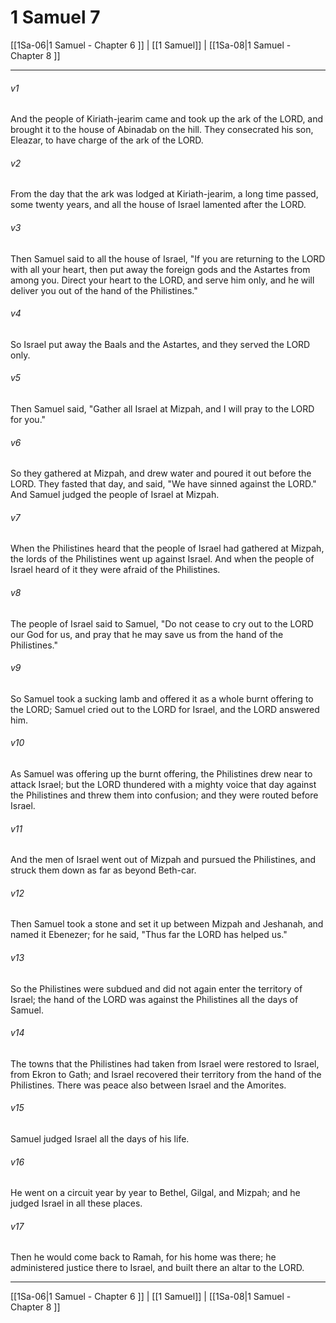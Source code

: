 # 1 Samuel 7

[[1Sa-06|1 Samuel - Chapter 6 ]] | [[1 Samuel]] | [[1Sa-08|1 Samuel - Chapter 8 ]]
***

###### v1
And the people of Kiriath-jearim came and took up the ark of the LORD, and brought it to the house of Abinadab on the hill. They consecrated his son, Eleazar, to have charge of the ark of the LORD.
###### v2
From the day that the ark was lodged at Kiriath-jearim, a long time passed, some twenty years, and all the house of Israel lamented after the LORD.
###### v3
Then Samuel said to all the house of Israel, "If you are returning to the LORD with all your heart, then put away the foreign gods and the Astartes from among you. Direct your heart to the LORD, and serve him only, and he will deliver you out of the hand of the Philistines."
###### v4
So Israel put away the Baals and the Astartes, and they served the LORD only.
###### v5
Then Samuel said, "Gather all Israel at Mizpah, and I will pray to the LORD for you."
###### v6
So they gathered at Mizpah, and drew water and poured it out before the LORD. They fasted that day, and said, "We have sinned against the LORD." And Samuel judged the people of Israel at Mizpah.
###### v7
When the Philistines heard that the people of Israel had gathered at Mizpah, the lords of the Philistines went up against Israel. And when the people of Israel heard of it they were afraid of the Philistines.
###### v8
The people of Israel said to Samuel, "Do not cease to cry out to the LORD our God for us, and pray that he may save us from the hand of the Philistines."
###### v9
So Samuel took a sucking lamb and offered it as a whole burnt offering to the LORD; Samuel cried out to the LORD for Israel, and the LORD answered him.
###### v10
As Samuel was offering up the burnt offering, the Philistines drew near to attack Israel; but the LORD thundered with a mighty voice that day against the Philistines and threw them into confusion; and they were routed before Israel.
###### v11
And the men of Israel went out of Mizpah and pursued the Philistines, and struck them down as far as beyond Beth-car.
###### v12
Then Samuel took a stone and set it up between Mizpah and Jeshanah, and named it Ebenezer; for he said, "Thus far the LORD has helped us."
###### v13
So the Philistines were subdued and did not again enter the territory of Israel; the hand of the LORD was against the Philistines all the days of Samuel.
###### v14
The towns that the Philistines had taken from Israel were restored to Israel, from Ekron to Gath; and Israel recovered their territory from the hand of the Philistines. There was peace also between Israel and the Amorites.
###### v15
Samuel judged Israel all the days of his life.
###### v16
He went on a circuit year by year to Bethel, Gilgal, and Mizpah; and he judged Israel in all these places.
###### v17
Then he would come back to Ramah, for his home was there; he administered justice there to Israel, and built there an altar to the LORD.

***

[[1Sa-06|1 Samuel - Chapter 6 ]] | [[1 Samuel]] | [[1Sa-08|1 Samuel - Chapter 8 ]]
